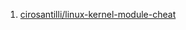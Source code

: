  1. [cirosantilli/linux-kernel-module-cheat](https://github.com/cirosantilli/linux-kernel-module-cheat#getting-started)
